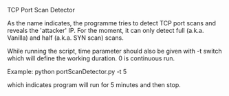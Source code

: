 TCP Port Scan Detector

As the name indicates, the programme tries to detect TCP port scans and reveals the 'attacker' IP. For the moment, it can only 
detect full (a.k.a. Vanilla) and half (a.k.a. SYN scan) scans.

While running the script, time parameter should also be given with -t switch which will define the working duration. 0 is
continuous run.

Example: python portScanDetector.py -t 5

which indicates program will run for 5 minutes and then stop. 
